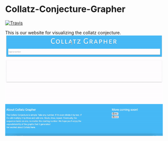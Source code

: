 # Collatz-Conjecture-Grapher

[![Travis](https://img.shields.io/travis/samdup123/Collatz.svg?style=flat-square)](https://travis-ci.org/samdup123/Collatz)

This is our website for visualizing the collatz conjecture.
![gif](collatz.gif)
